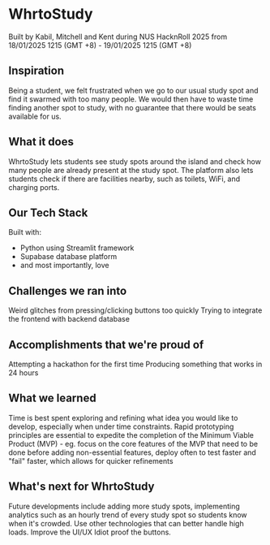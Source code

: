 # WhrtoStudy
Built by Kabil, Mitchell and Kent during NUS HacknRoll 2025 from 18/01/2025 1215 (GMT +8) - 19/01/2025 1215 (GMT +8)

## Inspiration
Being a student, we felt frustrated when we go to our usual study spot and find it swarmed with too many people. We would then have to waste time finding another spot to study, with no guarantee that there would be seats available for us.

## What it does
WhrtoStudy lets students see study spots around the island and check how many people are already present at the study spot. The platform also lets students check if there are facilities nearby, such as toilets, WiFi, and charging ports.

## Our Tech Stack
Built with:
* Python using Streamlit framework
* Supabase database platform
* and most importantly, love

## Challenges we ran into
Weird glitches from pressing/clicking buttons too quickly
Trying to integrate the frontend with backend database

## Accomplishments that we're proud of
Attempting a hackathon for the first time
Producing something that works in 24 hours

## What we learned
Time is best spent exploring and refining what idea you would like to develop, especially when under time constraints. Rapid prototyping principles are essential to expedite the completion of the Minimum Viable Product (MVP) - eg. focus on the core features of the MVP that need to be done before adding non-essential features, deploy often to test faster and "fail" faster, which allows for quicker refinements

## What's next for WhrtoStudy
Future developments include adding more study spots, implementing analytics such as an hourly trend of every study spot so students know when it's crowded.
Use other technologies that can better handle high loads.
Improve the UI/UX
Idiot proof the buttons.
